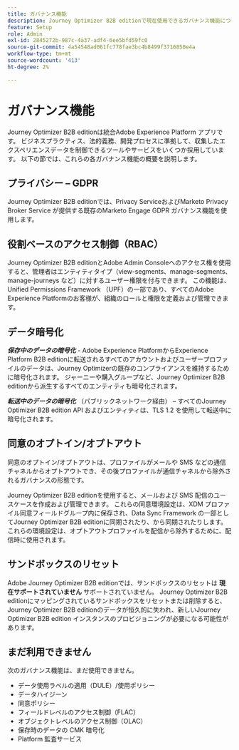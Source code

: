 ```yaml
---
title: ガバナンス機能
description: Journey Optimizer B2B editionで現在使用できるガバナンス機能について説明します。
feature: Setup
role: Admin
exl-id: 2845272b-987c-4a37-adf4-6ee5bfd59fc0
source-git-commit: 4a54548ad061fc778fae3bc4b8499f3716850e4a
workflow-type: tm+mt
source-wordcount: '413'
ht-degree: 2%

---
```


# ガバナンス機能

Journey Optimizer B2B editionは統合Adobe Experience Platform アプリです。 ビジネスプラクティス、法的義務、開発プロセスに準拠して、収集したエクスペリエンスデータを制御できるツールやサービスをいくつか採用しています。 以下の節では、これらの各ガバナンス機能の概要を説明します。

## プライバシー – GDPR

Journey Optimizer B2B editionでは、Privacy ServiceおよびMarketo Privacy Broker Service が提供する既存のMarketo Engage GDPR ガバナンス機能を使用します。

## 役割ベースのアクセス制御（RBAC）

Journey Optimizer B2B editionとAdobe Admin Consoleへのアクセス権を使用すると、管理者はエンティティタイプ（view-segments、manage-segments、manage-journeys など）に対するユーザー権限を付与できます。 この機能は、Unified Permissions Framework （UPF）の一部であり、すべてのAdobe Experience Platformのお客様が、組織のロールと権限を定義および管理できます。

## データ暗号化

**_保存中のデータの暗号化_** - Adobe Experience PlatformからExperience Platform B2B editionに転送されるすべてのアカウントおよびユーザープロファイルのデータは、Journey Optimizerの既存のコンプライアンスを維持するために暗号化されます。 ジャーニーや購入グループなど、Journey Optimizer B2B editionから派生するすべてのエンティティも暗号化されます。

**_転送中のデータの暗号化_** （パブリックネットワーク経由） – すべてのJourney Optimizer B2B edition API およびエンティティは、TLS 1.2 を使用して転送中に暗号化されます。

## 同意のオプトイン/オプトアウト

同意のオプトイン/オプトアウトは、プロファイルがメールや SMS などの通信チャネルからオプトアウトでき、その後プロファイルが通信チャネルから除外されるガバナンスの形態です。

Journey Optimizer B2B editionを使用すると、メールおよび SMS 配信のユースケースを作成および管理できます。 これらの同意環境設定は、XDM プロファイル同意フィールドグループ内に保存され、Data Sync Framework の一部としてJourney Optimizer B2B editionに同期されたり、から同期されたりします。 これらの環境設定は、オプトアウトプロファイルを配信から除外するために、配信時に使用されます。

## サンドボックスのリセット

Adobe Journey Optimizer B2B editionでは、サンドボックスのリセットは **現在サポートされていません** サポートされていません。 Journey Optimizer B2B editionにマッピングされているサンドボックスをリセットまたは削除すると、Journey Optimizer B2B editionのデータが恒久的に失われ、新しいJourney Optimizer B2B edition インスタンスのプロビジョニングが必要になる可能性があります。

## まだ利用できません

次のガバナンス機能は、まだ使用できません。

* データ使用ラベルの適用（DULE）/使用ポリシー
* データハイジーン
* 同意ポリシー
* フィールドレベルのアクセス制御（FLAC）
* オブジェクトレベルのアクセス制御（OLAC）
* 保存時のデータの CMK 暗号化
* Platform 監査サービス
